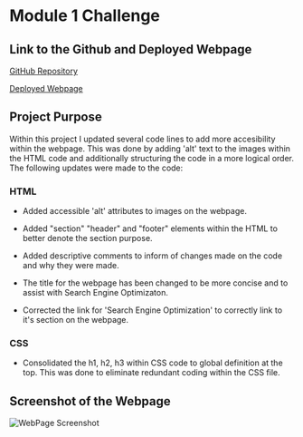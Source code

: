 # Module 1 Challenge

## Link to the Github and Deployed Webpage 

[GitHub Repository](https://github.com/j-faust/module-challenge-1)

[Deployed Webpage](https://j-faust.github.io/module-challenge-1)

## Project Purpose

Within this project I updated several code lines to add more accesibility within the webpage. This was done by adding 'alt' text to the images within the HTML code and additionally structuring the code in a more logical order. The following updates were made to the code: 

### HTML

* Added accessible 'alt' attributes to images on the webpage.

* Added "section" "header" and "footer" elements within the HTML to better denote the section purpose.

* Added descriptive comments to inform of changes made on the code and why they were made.

* The title for the webpage has been changed to be more concise and to assist with Search Engine Optimizaton.

* Corrected the link for 'Search Engine Optimization' to correctly link to it's section on the webpage.

### CSS 

* Consolidated the h1, h2, h3 within CSS code to global definition at the top. This was done to eliminate redundant coding within the CSS file.

## Screenshot of the Webpage

![WebPage Screenshot](./assets/images/Webpage-Screenshot.png)